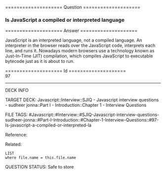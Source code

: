 ==================== Question ====================  

### Is JavaScript a compiled or interpreted language  

==================== Answer ====================  

JavaScript is an interpreted language, not a compiled language. An interpreter
in the browser reads over the JavaScript code, interprets each line, and runs
it. Nowadays modern browsers use a technology known as Just-In-Time (JIT)
compilation, which compiles JavaScript to executable bytecode just as it is
about to run.

==================== Id ====================  
97
<!--ID: 1707879882931-->

---

DECK INFO

TARGET DECK: Javascript::Interview::SJIQ - Javascript interview questions - sudheer jonna::Part I - Introduction::Chapter 1 - Interview Questions

FILE TAGS: #Javascript::#Interview::#SJIQ-Javascript-interview-questions-sudheer-jonna::#Part-I-Introduction::#Chapter-1-Interview-Questions::#97-Is-javascript-a-compiled-or-interpreted-la

Reference:

Related:

```dataview
LIST
where file.name = this.file.name
```
QUESTION STATUS: Safe to store
